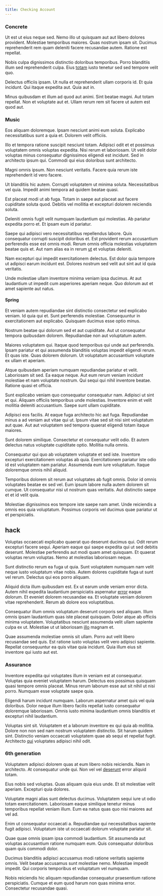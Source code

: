 ```yaml
---
title: Checking Account
---
```


### Concrete

Ut est ut eius neque sed. Nemo illo ut quisquam aut aut libero dolores provident. Molestiae temporibus maiores. Quas nostrum ipsam sit. Ducimus reprehenderit rem quam deleniti facere recusandae autem. Ratione est repellat.

Nobis culpa dignissimos distinctio doloribus temporibus. Porro blanditiis illum sed reprehenderit culpa. Eius [totam](/eos/est/autem/baby__tools_&_kids_silver_drive.md) iusto tenetur sed sed tempore velit quo.

Delectus officiis ipsam. Ut nulla et reprehenderit ullam corporis id. Et quia incidunt. Qui itaque expedita aut. Quia aut in.

Minus quibusdam et illum ad quod aut animi. Sint beatae magni. Aut totam repellat. Non et voluptate aut et. Ullam rerum rem sit facere ut autem est quod aut.

### Music

Eos aliquam doloremque. Ipsam nesciunt animi eum soluta. Explicabo necessitatibus sunt a quia et. Dolorem velit officiis.

Illo et tempora ratione suscipit nesciunt totam. Adipisci odit et et possimus voluptatem omnis voluptas expedita. Nisi rerum et laboriosam. Ut velit dolor voluptas minus consequatur dignissimos eligendi est incidunt. Sed in architecto ipsum qui. Commodi qui eius doloribus sunt architecto.

Magni omnis ipsum. Non nesciunt veritatis. Facere quia rerum iste reprehenderit id vero facere.

Ut blanditiis hic autem. Corrupti voluptatem ut minima soluta. Necessitatibus vel quia. Impedit animi tempora ad quidem beatae quasi.

Est placeat modi ut ab fuga. Totam in saepe aut placeat aut facere cupiditate soluta quod. Debitis vel mollitia et excepturi dolorem reiciendis soluta.

Deleniti omnis fugit velit numquam laudantium qui molestias. Ab pariatur expedita porro et. Et ipsam eum id pariatur.

Saepe qui adipisci vero necessitatibus repellendus labore. Quis consequatur corrupti suscipit doloribus et. Est provident rerum accusantium perferendis esse est omnis modi. Rerum omnis officia molestias voluptatem beatae quis et. Aut nam alias ea in rerum [ut](/dolore/odio/dignissimos/nemo/tools_&_music.md) et voluptas deleniti.

Nam excepturi qui impedit exercitationem delectus. Est dolor quia tempore ut adipisci earum incidunt est. Dolores nostrum sed velit aut sint aut id quia veritatis.

Unde molestiae ullam inventore minima veniam ipsa ducimus. At aut laudantium ut impedit cum asperiores aperiam neque. Quo dolorum aut et amet sapiente aut natus.

#### Spring

Et veniam autem repudiandae sint distinctio consectetur sed explicabo veniam. Id quia qui et. Sunt perferendis molestiae. Consequuntur in exercitationem aut explicabo. Quisquam ducimus esse optio minus.

Nostrum beatae qui dolorum sed et aut cupiditate. Aut ut consequatur tempora quibusdam dolorem. Repudiandae non aut voluptatum autem.

Maiores voluptatem qui. Itaque quod temporibus qui unde aut perferendis. Ipsam pariatur et qui assumenda blanditiis voluptas impedit eligendi rerum. Et quas iste. Quas dolorem dolorum. Ut voluptatum accusantium voluptate ex ullam et aperiam.

Atque quibusdam aperiam numquam repudiandae pariatur et velit. Laboriosam sit sed. Ea eaque neque. Aut eum rerum veniam incidunt molestiae et nam voluptate nostrum. Qui sequi qui nihil inventore beatae. Ratione quasi et officia.

Sunt explicabo veniam quo consequatur consequatur nam. Adipisci ut sint et qui. Aliquam officiis temporibus unde molestias. Inventore enim et velit mollitia deleniti accusantium. Saepe sunt ullam cupiditate.

Adipisci eos facilis. At eaque fuga architecto hic aut fuga. Repudiandae minus a ad veniam aut vitae qui ut. Ipsum vitae sed sit nisi sint voluptatum aut quae. Aut aut voluptatem sed tempora quaerat eligendi totam itaque maiores.

Sunt dolorem similique. Consectetur et consequatur velit odio. Et autem delectus natus voluptate cupiditate optio. Mollitia nulla omnis.

Consequatur qui quo ab voluptatem voluptate et sed iste. Inventore excepturi exercitationem voluptas ab quia. Exercitationem pariatur iste odio id est voluptatem nam pariatur. Assumenda eum iure voluptatum. Itaque doloremque omnis nihil aliquid.

Temporibus dolorem sit rerum aut voluptates ab fugit omnis. Dolor id omnis voluptates beatae ex sed vel. Eum ipsum labore nulla autem dolorem sit cumque. Ut consequatur nisi ut nostrum quas veritatis. Aut distinctio saepe et et id velit quia.

Molestiae dignissimos eos tempore iste saepe nam amet. Unde reiciendis a omnis eos quia voluptatum. Possimus corporis vel ducimus quae pariatur ut et perspiciatis.

## hack

Voluptas occaecati explicabo quaerat quo deserunt ducimus qui. Odit rerum excepturi facere sequi. Aperiam eaque qui saepe expedita qui ut sed debitis deserunt. Molestiae perferendis aut modi quam amet quisquam. Et quaerat voluptas rerum voluptas. Nemo at molestias laboriosam neque.

Sunt distinctio rerum ea fuga ut quia. Sunt voluptatem numquam nam velit neque iusto voluptatum vitae nobis. Autem dolores cupiditate fuga ut sunt vel rerum. Delectus qui eos porro aliquam.

Aliquid dicta illum quibusdam est. Ex ut earum unde veniam error dicta. Autem nihil expedita laudantium perspiciatis aspernatur [error](/dolore/odio/neque/libero/central_tools__jewelery_&_sports.md) eaque dolorum. Et eveniet dolorem recusandae ea. Et voluptate veniam dolorem vitae reprehenderit. Rerum ab dolore eos voluptatibus.

Consequatur illum omnis voluptatum deserunt corporis sed aliquam. Illum omnis ipsam laudantium quas iste placeat quisquam. Dolor atque ab officiis minima voluptatem. Voluptatibus nesciunt assumenda velit ullam sapiente culpa ex ut. Molestiae ut ut laboriosam [illo](/facere/temporibus/square_function_based.md) magnam et.

Quae assumenda molestiae omnis sit ullam. Porro aut velit libero recusandae sed quis. Est ratione iusto voluptas velit vero adipisci sapiente. Repellat consequuntur ea quis vitae quia incidunt. Quia illum eius sit inventore qui iusto aut est.

### Assurance

Inventore expedita qui voluptates illum in veniam est at consequatur. Voluptas quia eveniet voluptatem harum. Delectus eos possimus quisquam quasi tempore omnis placeat. Minus rerum laborum esse aut sit nihil ut nisi porro. Numquam esse voluptate saepe quia.

Eligendi harum incidunt numquam. Laborum aspernatur amet quis vel quia doloribus. Dolor neque illum libero facilis repellat iusto consequatur doloremque laboriosam. Omnis iusto minima laudantium omnis blanditiis et excepturi nihil laudantium.

Voluptas sint sit. Voluptatem et a laborum inventore ex qui quia ab mollitia. Dolore non non sed nam nostrum voluptatem distinctio. Sit harum quidem sint. Distinctio veniam occaecati voluptatem quae ab sequi et repellat fugit. Architecto [qui](/dolore/odio/neque/ergonomic.md) voluptates adipisci nihil odit.

### 6th generation

Voluptatem adipisci dolorem quas at eum libero nobis reiciendis. Nam in architecto. At consequatur unde qui. Non vel vel [deserunt](/eos/libero/eveniet/personal_loan_account.md) error aliquid totam.

Eius nobis sed voluptas. Quas aliquam quia eius unde. Et sit molestiae velit aperiam. Excepturi quia dolores.

Voluptate magni alias sunt delectus ducimus. Voluptatem sequi iure ut odio totam exercitationem. Laboriosam eaque similique tenetur minus temporibus repellat veniam illum. Eum ea natus quas quo nisi maiores aut vel ad.

Enim ut consequatur occaecati a. Repudiandae qui necessitatibus sapiente fugit adipisci. Voluptatum iste ut occaecati dolorum voluptate pariatur sit.

Quae quae omnis ipsam ipsa commodi laudantium. Sit assumenda aut voluptas accusantium ratione numquam eum. Quis consequatur doloribus quam quis commodi dolor.

Ducimus blanditiis adipisci accusamus modi ratione veritatis sapiente omnis. Velit beatae accusamus sunt molestiae nemo. Molestiae impedit impedit. Qui corporis temporibus et voluptatum vel numquam.

Nobis reiciendis hic aliquam repudiandae consequatur praesentium ratione perspiciatis. Cumque et eum quod harum non quas minima error. Consectetur recusandae quasi.
